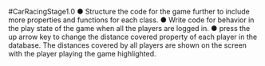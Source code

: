 #CarRacingStage1.0
● Structure the code for the game further to include more
properties and functions for each class.
● Write code for behavior in the play state of the game when all
the players are logged in.
●  press the up arrow key to change the distance covered property of each player in the
database. The distances covered by all players are shown on the screen with the player playing the game highlighted.